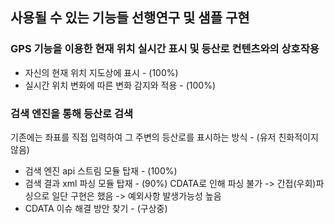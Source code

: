 ## 사용될 수 있는 기능들 선행연구 및 샘플 구현

### GPS 기능을 이용한 현재 위치 실시간 표시 및 등산로 컨텐츠와의 상호작용
  + 자신의 현재 위치 지도상에 표시 - (100%)
  + 실시간 위치 변화에 따른 변화 감지와 적용 - (100%)

### 검색 엔진을 통해 등산로 검색
기존에는 좌표를 직접 입력하여 그 주변의 등산로를 표시하는 방식 - (유저 친화적이지 않음)
  + 검색 엔진 api 스트림 모듈 탑재 - (100%)
  + 검색 결과 xml 파싱 모듈 탑재 - (90%)
  CDATA로 인해 파싱 불가 -> 간접(우회)파싱으로 일단 구현은 했음 -> 예외사항 발생가능성 높음
  + CDATA 이슈 해결 방안 찾기 - (구상중)
